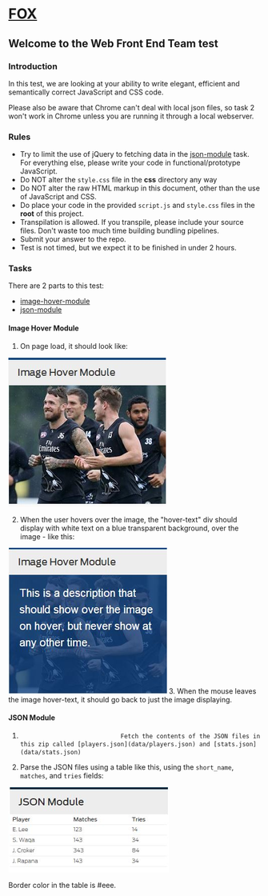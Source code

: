 # [FOX](http://www.foxsports.com.au)

## Welcome to the Web Front End Team test

### Introduction

In this test, we are looking at your ability to write elegant, efficient and semantically correct JavaScript and CSS code.

Please also be aware that Chrome can't deal with local json files, so task 2 won't work in Chrome unless you are running it through a local webserver.

### Rules

* Try to limit the use of jQuery to fetching data in the [json-module](#json-module) task. For everything else, please write your code in functional/prototype JavaScript.
* Do NOT alter the `style.css` file in the __css__ directory any way
* Do NOT alter the raw HTML markup in this document, other than the use of JavaScript and CSS.
* Do place your code in the provided `script.js` and `style.css` files in the __root__ of this project.
* Transpilation is allowed. If you transpile, please include your source files. Don't waste too much time building bundling pipelines.
* Submit your answer to the repo.
* Test is not timed, but we expect it to be finished in under 2 hours.

### Tasks

There are 2 parts to this test:

* [image-hover-module](#image-module)
* [json-module](#json-module)

#### Image Hover Module

1. On page load, it should look like:

![example1.1.jpg](images/example1.1.jpg)

2. When the user hovers over the image, the "hover-text" div should display with white text on a blue transparent background, over the image - like this:

  ![example1.2.jpg](images/example1.2.jpg)
3. When the mouse leaves the image hover-text, it should go back to just the image displaying.

#### JSON Module

1.                                 Fetch the contents of the JSON files in this zip called [players.json](data/players.json) and [stats.json](data/stats.json)
2. Parse the JSON files using a table like this, using the `short_name`, `matches`, and `tries` fields:

  ![example2](images/example2.jpg)

  Border color in the table is #eee.
